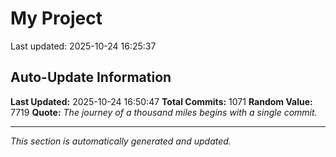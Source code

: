 # My Project


Last updated: 2025-10-24 16:25:37






















































































































































































































































































































































































































































































































































































































































































































































































































































































































































































































































































































































































































































































































































































































































































































## Auto-Update Information

**Last Updated:** 2025-10-24 16:50:47
**Total Commits:** 1071
**Random Value:** 7719
**Quote:** _The journey of a thousand miles begins with a single commit._

---
_This section is automatically generated and updated._